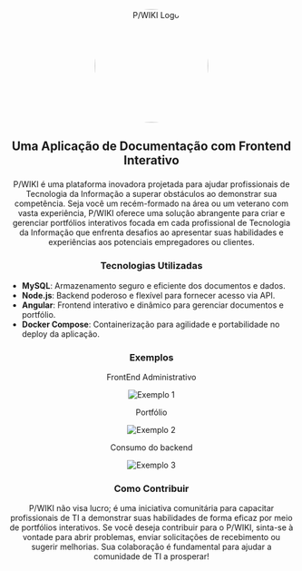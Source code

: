 <p align="center">
  <img src="https://github.com/kmpc2013/pwiki/assets/53223968/31d838fe-94a1-429f-b623-f46015498c44" alt="P/WIKI Logo" width="200" style="border-radius:50%">
</p>

## <p align="center">Uma Aplicação de Documentação com Frontend Interativo</p>

<p align="center">P/WIKI é uma plataforma inovadora projetada para ajudar profissionais de Tecnologia da Informação a superar obstáculos ao demonstrar sua competência. Seja você um recém-formado na área ou um veterano com vasta experiência, P/WIKI oferece uma solução abrangente para criar e gerenciar portfólios interativos focada em cada profissional de Tecnologia da Informação que enfrenta desafios ao apresentar suas habilidades e experiências aos potenciais empregadores ou clientes.</p>

### <p align="center">Tecnologias Utilizadas</p>

- **MySQL**: Armazenamento seguro e eficiente dos documentos e dados.
- **Node.js**: Backend poderoso e flexível para fornecer acesso via API.
- **Angular**: Frontend interativo e dinâmico para gerenciar documentos e portfólio.
- **Docker Compose**: Containerização para agilidade e portabilidade no deploy da aplicação.

### <p align="center">Exemplos</p>

<p align="center">FrontEnd Administrativo</p>
<p align="center" style="display: block">
  <img src="https://github.com/kmpc2013/pwiki/assets/53223968/fa5c2e9d-829d-403e-be5b-83ef870d98ba" alt="Exemplo 1">
</p>
<p align="center">Portfólio</p>
<p align="center" style="display: block">
  <img src="https://github.com/kmpc2013/pwiki/assets/53223968/6887db9c-dc9b-4c3c-9386-f477952831ba" alt="Exemplo 2">
</p>
<p align="center">Consumo do backend</p>
<p align="center" style="display: block">
  <img src="https://github.com/kmpc2013/pwiki/assets/53223968/36045bf1-a32a-4860-baaa-d2c090efe875" alt="Exemplo 3">
</p>

### <p align="center">Como Contribuir</p>

<p align="center">
  P/WIKI não visa lucro; é uma iniciativa comunitária para capacitar profissionais de TI a demonstrar suas habilidades de forma eficaz por meio de portfólios interativos. Se você deseja contribuir para o P/WIKI, sinta-se à vontade para abrir problemas, enviar solicitações de recebimento ou sugerir melhorias. Sua colaboração é fundamental para ajudar a comunidade de TI a prosperar!
</p>
